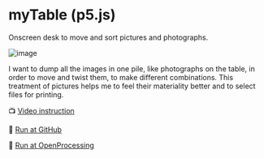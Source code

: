 # myTable (p5.js)
Onscreen desk to move and sort pictures and photographs.

![image](https://user-images.githubusercontent.com/38255514/163686352-48eee2bb-16bd-4f2f-b947-eb550d434af4.png)

I want to dump all the images in one pile, like photographs on the table, in order to move and twist them, to make different combinations. This treatment of pictures helps me to feel their materiality better and to select files for printing.

📺 [Video instruction](https://www.youtube.com/watch?v=z9mCGHdq55A)

🚀 [Run at GitHub](https://hayabuzo.github.io/myTable/)

🏓 [Run at OpenProcessing](https://openprocessing.org/sketch/1373815)
